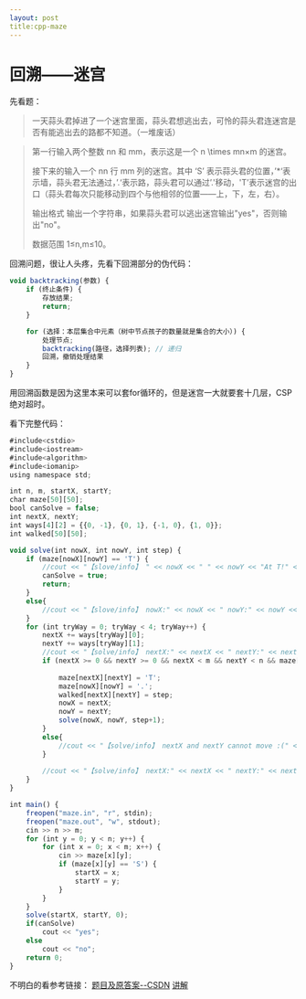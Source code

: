 ```yaml
---
layout: post
title:cpp-maze
---
```


# 回溯——迷宫
先看题：

> 一天蒜头君掉进了一个迷宫里面，蒜头君想逃出去，可怜的蒜头君连迷宫是否有能逃出去的路都不知道。（一堆废话）

> 第一行输入两个整数 nn 和 mm，表示这是一个 n \times mn×m 的迷宫。
>
>接下来的输入一个 nn 行 mm 列的迷宫。其中 ‘S’
表示蒜头君的位置，’*‘表示墙，蒜头君无法通过，’.‘表示路，蒜头君可以通过’.'移动，'T’表示迷宫的出口（蒜头君每次只能移动到四个与他相邻的位置——上，下，左，右）。
>
>输出格式 输出一个字符串，如果蒜头君可以逃出迷宫输出"yes"，否则输出"no"。
>
>数据范围
1≤n,m≤10。

回溯问题，很让人头疼，先看下回溯部分的伪代码：

``` javascript
void backtracking(参数) {
    if (终止条件) {
        存放结果;
        return;
    }

    for (选择：本层集合中元素（树中节点孩子的数量就是集合的大小）) {
        处理节点;
        backtracking(路径，选择列表); // 递归
        回溯，撤销处理结果
    }
}
```

用回溯函数是因为这里本来可以套for循环的，但是迷宫一大就要套十几层，CSP绝对超时。

看下完整代码：

``` javascript
#include<cstdio>
#include<iostream>
#include<algorithm>
#include<iomanip>
using namespace std;

int n, m, startX, startY;
char maze[50][50];
bool canSolve = false;
int nextX, nextY;
int ways[4][2] = {{0, -1}, {0, 1}, {-1, 0}, {1, 0}};  
int walked[50][50];

void solve(int nowX, int nowY, int step) {
	if (maze[nowX][nowY] == 'T') {
		//cout << "【slove/info】 " << nowX << " " << nowY << "At T!" << endl;
		canSolve = true;
		return;
	}
	else{
		//cout << "【slove/info】 nowX:" << nowX << " nowY:" << nowY << endl;
	}
	for (int tryWay = 0; tryWay < 4; tryWay++) {
		nextX += ways[tryWay][0];
		nextY += ways[tryWay][1];
		//cout << "【solve/info】 nextX:" << nextX << " nextY:" << nextY << endl;
		if (nextX >= 0 && nextY >= 0 && nextX < m && nextY < n && maze[nextX][nextY] != '*' && walked[nextX][nextY] == 0) {
			
			maze[nextX][nextY] = 'T';
			maze[nowX][nowY] = '.';
			walked[nextX][nextY] = step;
			nowX = nextX;
			nowY = nextY;
			solve(nowX, nowY, step+1);
		}
		else{
			//cout << "【solve/info】 nextX and nextY cannot move :(" << endl;
		}
		
		//cout << "【solve/info】 nextX:" << nextX << " nextY:" << nextY << "(in bottom of for)" << endl;
	}
}

int main() {
	freopen("maze.in", "r", stdin);
	freopen("maze.out", "w", stdout);
	cin >> n >> m;
	for (int y = 0; y < n; y++) {
		for (int x = 0; x < m; x++) {
			cin >> maze[x][y];
			if (maze[x][y] == 'S') {
				startX = x;
				startY = y;
			}
		}
	}
	solve(startX, startY, 0);
	if(canSolve)
		cout << "yes";
	else
		cout << "no";
	return 0;
}
```

不明白的看参考链接：
[题目及原答案--CSDN](https://blog.csdn.net/A793488316/article/details/104176651?ops_request_misc=%257B%2522request%255Fid%2522%253A%2522163352566916780261936342%2522%252C%2522scm%2522%253A%252220140713.130102334.pc%255Fall.%2522%257D&request_id=163352566916780261936342&biz_id=0&utm_medium=distribute.pc_search_result.none-task-blog-2~all~first_rank_ecpm_v1~rank_v31_ecpm-12-104176651.pc_search_result_control_group&utm_term=%E7%AC%AC%E4%B8%80%E8%A1%8C%E8%BE%93%E5%85%A5%E4%B8%A4%E4%B8%AA%E6%95%B4%E6%95%B0+n+%E5%92%8C+m%EF%BC%8C%E8%A1%A8%E7%A4%BA%E8%BF%99%E6%98%AF%E4%B8%80%E4%B8%AAn%C3%97m+%E7%9A%84%E8%BF%B7%E5%AE%AB%E3%80%82+%E6%8E%A5%E4%B8%8B%E6%9D%A5%E7%9A%84%E8%BE%93%E5%85%A5%E4%B8%80%E4%B8%AA+n+%E8%A1%8C+m+%E5%88%97%E7%9A%84%E8%BF%B7%E5%AE%AB%E3%80%82%E5%85%B6%E4%B8%AD+%27S%27+%E8%A1%A8%E7%A4%BA%E5%B0%8F%E9%A3%9E%E7%9A%84%E4%BD%8D%E7%BD%AE%EF%BC%8C%27*%27%E8%A1%A8%E7%A4%BA%E5%A2%99%EF%BC%8C%E5%B0%8F%E9%A3%9E%E6%97%A0%E6%B3%95%E9%80%9A%E8%BF%87%EF%BC%8C%27.%27%E8%A1%A8%E7%A4%BA%E8%B7%AF%EF%BC%8C%E5%B0%8F%E9%A3%9E%E5%8F%AF%E4%BB%A5%E9%80%9A%E8%BF%87%27.%27%E7%A7%BB%E5%8A%A8%EF%BC%8C%27T%27%E8%A1%A8%E7%A4%BA%E8%BF%B7%E5%AE%AB%E7%9A%84%E5%87%BA%E5%8F%A3%EF%BC%88%E5%B0%8F%E9%A3%9E%E6%AF%8F%E6%AC%A1%E5%8F%AA%E8%83%BD%E7%A7%BB%E5%8A%A8%E5%88%B0%E5%9B%9B%E4%B8%AA%E4%B8%8E%E4%BB%96%E7%9B%B8%E9%82%BB%E7%9A%84%E4%BD%8D%E7%BD%AE%E2%80%94%E2%80%94%E4%B8%8A%EF%BC%8C%E4%B8%8B%EF%BC%8C%E5%B7%A6%EF%BC%8C%E5%8F%B3%EF%BC%89%E3%80%82&spm=1018.2226.3001.4187)
[讲解](https://programmercarl.com/%E5%9B%9E%E6%BA%AF%E7%AE%97%E6%B3%95%E7%90%86%E8%AE%BA%E5%9F%BA%E7%A1%80.html#%E5%85%B6%E4%BB%96%E8%AF%AD%E8%A8%80%E7%89%88%E6%9C%AC)
